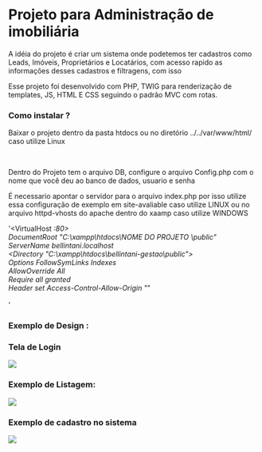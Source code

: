 <h1> Projeto para Administração de imobiliária </h1> 

<p>A idéia do projeto é criar um sistema onde podetemos ter cadastros como Leads, Imóveis, Proprietários e Locatários, com acesso rapido as informações desses cadastros e filtragens, com isso</p>

<p>  Esse  projeto foi desenvolvido com PHP, TWIG para renderização de templates, JS, HTML E CSS  seguindo o padrão MVC com rotas.</p>

<h3>Como instalar ? </h3>

<p>Baixar o projeto dentro da pasta htdocs ou no  diretório ../../var/www/html/  caso utilize Linux</p>
<br>

<p>Dentro do Projeto tem o arquivo DB, configure o arquivo Config.php com  o nome que você deu ao banco de dados, usuario e senha </p>


<p> É necessario apontar o servidor para o arquivo index.php por isso utilize essa configuração de exemplo em site-avaliable caso utilize LINUX ou no arquivo httpd-vhosts  do apache dentro do xaamp caso utilize WINDOWS </p>

<p> 

'<VirtualHost *:80> <br>
        DocumentRoot "C:\xampp\htdocs\NOME DO PROJETO \public"<br>
        ServerName bellintani.localhost <br>
        <Directory "C:\xampp\htdocs\bellintani-gestao\public"> <br>
        	Options FollowSymLinks Indexes <br>
		AllowOverride All <br>
             Require all granted <br>
	     Header set Access-Control-Allow-Origin "*" <br>
        </Directory> <br>
</VirtualHost>' 
</p>




<h3>Exemplo de Design :</h2>

<h3> Tela de Login </h3>
<img src='https://github.com/raulcalumby/Gerenciamento-de-Imobiliarias/blob/master/public/metronic/dist/assets/project-images/Login%20desktop.PNG' />

<h3>Exemplo de Listagem: </h3>
<img src='https://github.com/raulcalumby/Gerenciamento-de-Imobiliarias/blob/master/public/metronic/dist/assets/project-images/Locatario%20card%20List.PNG' />

<h3>Exemplo de cadastro no sistema </h3>
<img src='https://github.com/raulcalumby/Gerenciamento-de-Imobiliarias/blob/master/public/metronic/dist/assets/project-images/Locatario%20Card%20Add.PNG' />
